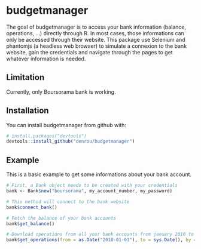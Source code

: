 # budgetmanager

The goal of budgetmanager is to access your bank information (balance, operations, ...) directly through R.
In most cases, those informations can only be accessed through their website.
This package use Selenium and phantomjs (a headless web browser) to simulate a connexion to the bank website, gain the credentials and navigate through the pages to get whatever information is needed.

## Limitation

Currently, only Boursorama bank is working.

## Installation

You can install budgetmanager from github with:

``` r
# install.packages("devtools")
devtools::install_github("denrou/budgetmanager")
```

## Example

This is a basic example to get some informations about your bank account.

``` r
# First, a Bank object needs to be created with your credentials
bank <- Bank$new("boursorama", my_account_number, my_password)

# This method will connect to the bank website
bank$connect_bank()

# Fetch the balance of your bank accounts
bank$get_balance()

# Download operations from all your bank accounts from january 2010 to today
bank$get_operations(from = as.Date("2010-01-01"), to = sys.Date(), by = "1 year")
```
